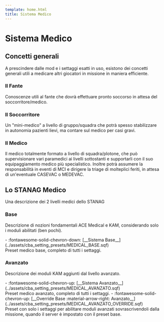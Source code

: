 ```yaml
---
template: home.html
title: Sistema Medico
---
```


# Sistema Medico

## Concetti generali

A prescindere dalle mod e i settaggi esatti in uso, esistono dei concetti generali utili a medicare altri giocatori in missione in maniera efficiente.

### Il Fante

Conoscenze utili al fante che dovrà effettuare pronto soccorso in attesa del soccorritore/medico.

### Il Soccorritore

Un "mini-medico" a livello di gruppo/squadra che potrà spesso stabilizzare in autonomia pazienti lievi, ma contare sul medico per casi gravi.

### Il Medico

Il medico totalmente formato a livello di squadra/plotone, che può supervisionare vari paramedici ai livelli sottostanti e supportarli con il suo equipaggiamento medico più specialistico. Inoltre potrà assumere la responsabilità in eventi di MCI e dirigere la triage di molteplici feriti, in attesa di un'eventuale CASEVAC o MEDEVAC.

## Lo STANAG Medico

Una descrizione dei 2 livelli medici dello STANAG

### Base

Descrizione di nozioni fondamentali ACE Medical e KAM, considerando solo i moduli abilitati (ben pochi).

<div class="grid cards" markdown>
- :fontawesome-solid-chevron-down: [__Sistema Base__](../assets/cba_setting_presets/MEDICAL_BASE.sqf)<br>
  Preset medico base, completo di tutti i settaggi.
</div>

### Avanzato

Descrizione dei moduli KAM aggiunti dal livello avanzato.

<div class="grid cards" markdown>
- :fontawesome-solid-chevron-up: [__Sistema Avanzato__](../assets/cba_setting_presets/MEDICAL_AVANZATO.sqf)<br>
  Preset medico avanzato, completo di tutti i settaggi.
- :fontawesome-solid-chevron-up: [__Override Base :material-arrow-right: Avanzato__](../assets/cba_setting_presets/MEDICAL_AVANZATO_OVERRIDE.sqf)<br>
  Preset con solo i settaggi per abilitare moduli avanzati sovrascrivendoli dalla missione, quando il server è impostato con il preset base.
</div>
